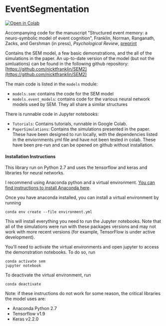 # EventSegmentation 

<a href="https://colab.research.google.com/github/ProjectSEM/SEM/blob/master/Tutorials/Demo - Segmentation and Memory Tutorial.ipynb"><img src="https://colab.research.google.com/assets/colab-badge.svg" alt="Open in Colab" title="Open and Execute in Google Colaboratory"></a>

Accompanying code for the manuscript "Structured event memory: a neuro-symbolic model of event cognition", Franklin, Norman, Ranganath, Zacks, and Gershman (in press), *Psychological Review*, [preprint](https://doi.org/10.1101/541607)

Contains the SEM model, a few basic demonstrations, and the all of the simulations in the paper. An up-to-date version of the model (but not the simluations) can be found in the following github repository: [https://github.com/nicktfranklin/SEM2](https://github.com/nicktfranklin/SEM2)



The main code is listed in the `models` module:
* `models.sem`: contains the code for the SEM model
* `models.event_models`: contains code for the various neural network models used by SEM. They all 
    share a similar structures
    
There is runnable code in Jupyter notebooks:
* `Tutorials`: Contains tutorials, runnable in Google Colab.
* `PaperSimulations`: Contains the simulations presented in the paper.  These have been designed to run locally, with the
 dependencies listed in the enviornments.yml file and have not been tested in colab. These have been pre-run and can be
  opened on github without installation. 

#### Installation Instructions

This library run on Python 2.7 and uses the tensorflow and keras and libraries for neural networks. 

I recommend using Anaconda python and a virtual environment. [You can find instructions to install Anaconda
 here](https://docs.anaconda.com/anaconda/install/).

Once you have anaconda installed, you can install a virtual environment by running

    conda env create --file environment.yml

This will install everything you need to run the Jupyter notebooks.  Note that all of the simulations were run with these
packages versions and may not work with more recent versions (for example, TensorFlow is under active development).

You'll need to activate the virtual environments and open jupyter to access the demonstration notebooks. To do so, run

    conda activate sem
    jupyter notebook


To deactivate the virtual environment, run

    conda deactivate


Note: if these instructions do not work for some reason, the critical libraries the model uses are:
    
* Anaconda Python 2.7
* Tensorflow v1.9
* Keras v2.2.0
